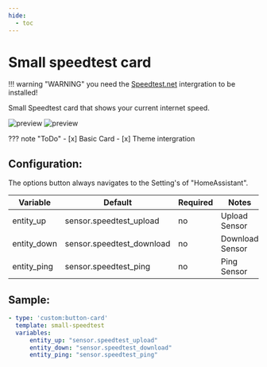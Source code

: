 ```yaml
---
hide:
  - toc
---
```

# Small speedtest card

!!! warning "WARNING"
    you need the [Speedtest.net](https://www.home-assistant.io/integrations/speedtestdotnet/) intergration to be installed!

Small Speedtest card that shows your current internet speed.

![preview](/images/card_speedtest_small_preview.png#only-light)
![preview](/images/card_speedtest_small_preview-dark.png#only-dark)

??? note "ToDo"
    - [x] Basic Card 
    - [x] Theme intergration

## Configuration:

The options button always navigates to the Setting's of "HomeAssistant".

| Variable    | Default                   | Required | Notes           |
| ----------- | ------------------------- | -------- | --------------- |
| entity_up   | sensor.speedtest_upload   | no       | Upload Sensor   |
| entity_down | sensor.speedtest_download | no       | Download Sensor |
| entity_ping | sensor.speedtest_ping     | no       | Ping Sensor     |

## Sample:

```yaml
- type: 'custom:button-card'
  template: small-speedtest
  variables:
      entity_up: "sensor.speedtest_upload"
      entity_down: "sensor.speedtest_download"
      entity_ping: "sensor.speedtest_ping"
```